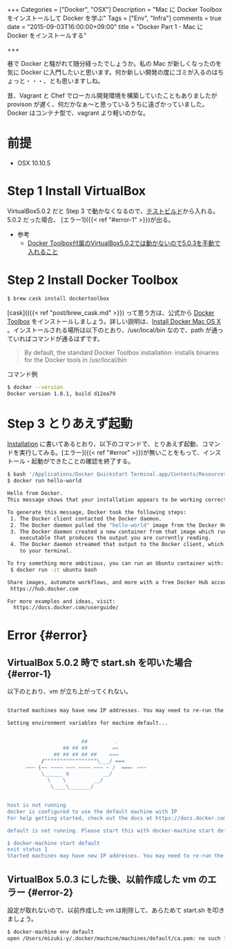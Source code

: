 +++
Categories = ["Docker", "OSX"]
Description = "Mac に Docker Toolbox をインストールして Docker を学ぶ"
Tags = ["Env", "Infra"]
comments = true
date = "2015-09-03T16:00:00+09:00"
title = "Docker Part 1 - Mac に Docker をインストールする"

+++

巷で Docker と騒がれて随分経ったでしょうか。私の Mac が新しくなったのを気に Docker に入門したいと思います。何か新しい開発の度にゴミが入るのはちょっと・・・、とも思いますしね。

昔、Vagrant と Chef でローカル開発環境を構築していたこともありましたが provison が遅く、何だかなぁ〜と思っているうちに遠ざかっていました。Docker はコンテナ型で、vagrant より軽いのかな。

<!--more-->

# 前提

- OSX 10.10.5

# Step 1 Install VirtualBox

VirtualBox5.0.2 だと Step 3 で動かなくなるので、[テストビルド](https://www.virtualbox.org/wiki/Testbuilds)から入れる。5.0.2 だった場合、 [エラー1]({{< ref "#error-1" >}})が出る。

- 参考
    - [Docker Toolbox付属のVirtualBox5.0.2では動かないので5.0.3を手動で入れること](http://qiita.com/tukiyo3/items/c912fe9e403706964995)

# Step 2 Install Docker Toolbox

~~~bash
$ brew cask install dockertoolbox
~~~

[cask](({{< ref "post/brew_cask.md" >}}) って思う方は、公式から [Docker Toolbox](https://www.docker.com/toolbox) をインストールしましょう。詳しい説明は、[Install Docker Mac OS X](https://docs.docker.com/mac/step_one/) 。インストールされる場所は以下のとおり、/usr/local/bin なので、path が通っていればコマンドが通るはずです。

> By default, the standard Docker Toolbox installation:
>    installs binaries for the Docker tools in /usr/local/bin

コマンド例

~~~bash
$ docker --version
Docker version 1.8.1, build d12ea79
~~~

# Step 3 とりあえず起動

[Installation](http://docs.docker.com/mac/step_one/#step-3-verify-your-installation) に書いてあるとおり、以下のコマンドで、とりあえず起動、コマンドを実行してみる。[エラー]({{< ref "#error" >}})が無いことをもって、インストール・起動ができたことの確認を終了する。

~~~bash
$ bash '/Applications/Docker Quickstart Terminal.app/Contents/Resources/Scripts/start.sh'
$ docker run hello-world

Hello from Docker.
This message shows that your installation appears to be working correctly.

To generate this message, Docker took the following steps:
 1. The Docker client contacted the Docker daemon.
 2. The Docker daemon pulled the "hello-world" image from the Docker Hub.
 3. The Docker daemon created a new container from that image which runs the
    executable that produces the output you are currently reading.
 4. The Docker daemon streamed that output to the Docker client, which sent it
    to your terminal.

To try something more ambitious, you can run an Ubuntu container with:
 $ docker run -it ubuntu bash

Share images, automate workflows, and more with a free Docker Hub account:
 https://hub.docker.com

For more examples and ideas, visit:
  https://docs.docker.com/userguide/
~~~

# Error {#error}

## VirtualBox 5.0.2 時で start.sh を叩いた場合 {#error-1}

以下のとおり、vm が立ち上がってくれない。

~~~bash

Started machines may have new IP addresses. You may need to re-run the `docker-machine env` command.

Setting environment variables for machine default...


                        ##         .
                  ## ## ##        ==
               ## ## ## ## ##    ===
           /"""""""""""""""""\___/ ===
      ~~~ {~~ ~~~~ ~~~ ~~~~ ~~~ ~ /  ===- ~~~
           \______ o           __/
             \    \         __/
              \____\_______/


host is not running
docker is configured to use the default machine with IP
For help getting started, check out the docs at https://docs.docker.com

default is not running. Please start this with docker-machine start default

$ docker-machine start default
exit status 1
Started machines may have new IP addresses. You may need to re-run the `docker-machine env` command.
~~~

## VirtualBox 5.0.3 にした後、以前作成した vm のエラー {#error-2}

設定が取れないので、以前作成した vm は削除して、あらためて start.sh を叩きましょう。

~~~bash
$ docker-machine env default
open /Users/mizuki-y/.docker/machine/machines/default/ca.pem: no such file or directory
~~~
